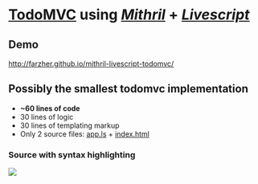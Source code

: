 # [TodoMVC](http://farzher.github.io/mithril-livescript-todomvc/) using *[Mithril](https://github.com/lhorie/mithril.js)* + *[Livescript](https://github.com/gkz/LiveScript)*

## Demo
http://farzher.github.io/mithril-livescript-todomvc/

## Possibly the smallest todomvc implementation
* **~60 lines of code**
* 30 lines of logic
* 30 lines of templating markup
* Only 2 source files: [app.ls](https://github.com/farzher/mithril-livescript-todomvc/blob/gh-pages/app.ls) + [index.html](https://github.com/farzher/mithril-livescript-todomvc/blob/gh-pages/index.html)


### Source with syntax highlighting
![](http://i.imgur.com/9IBLkB0.png)
